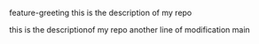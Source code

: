 feature-greeting
this is the description of my repo

this is the descriptionof my repo
another line of modification
 main
